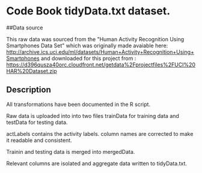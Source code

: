 # Code Book tidyData.txt dataset.

##Data source

This raw data was sourced from the "Human Activity Recognition Using Smartphones Data Set" which was originally made avaiable here: http://archive.ics.uci.edu/ml/datasets/Human+Activity+Recognition+Using+Smartphones and downloaded for this project from  : https://d396qusza40orc.cloudfront.net/getdata%2Fprojectfiles%2FUCI%20HAR%20Dataset.zip 

## Description


All transformations have been documented in the R script.

Raw data is uploaded into into two files trainData for training data and testData for testing data. 

actLabels contains the activity labels. column names are corrected to make it readable and consistent. 

Trainin and testing data is merged into mergedData.

Relevant columns are isolated and aggregate data written to tidyData.txt.



